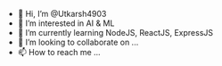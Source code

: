 - 👋 Hi, I’m @Utkarsh4903
- 👀 I’m interested in AI & ML
- 🌱 I’m currently learning NodeJS, ReactJS, ExpressJS
- 💞️ I’m looking to collaborate on ...
- 📫 How to reach me ...

<!---
Utkarsh4903/Utkarsh4903 is a ✨ special ✨ repository because its `README.md` (this file) appears on your GitHub profile.
You can click the Preview link to take a look at your changes.
--->
